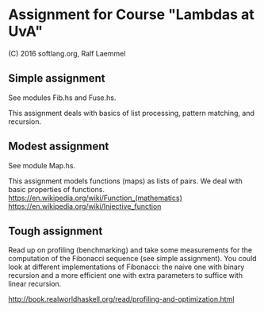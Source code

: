 # Assignment for Course "Lambdas at UvA"

(C) 2016 softlang.org, Ralf Laemmel

## Simple assignment

See modules Fib.hs and Fuse.hs.

This assignment deals with basics of list processing, pattern matching, and recursion.

## Modest assignment

See module Map.hs.

This assignment models functions (maps) as lists of pairs.
We deal with basic properties of functions.
https://en.wikipedia.org/wiki/Function_(mathematics)
https://en.wikipedia.org/wiki/Injective_function

## Tough assignment

Read up on profiling (benchmarking) and take some measurements for the computation of the Fibonacci sequence (see simple assignment). You could look at different implementations of Fibonacci: the naive one with binary recursion and a more efficient one with extra parameters to suffice with linear recursion.

http://book.realworldhaskell.org/read/profiling-and-optimization.html

